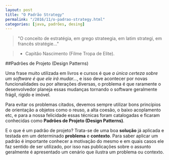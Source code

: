 ```yaml
---
layout: post
title: "O Padrão Strategy"
permalink: "/2016/11/o-padrao-strategy.html"
categories: [java, padrões, desing]
---
```


> "O conceito de estratégia, em grego strateegia, em latim strategi, em francês stratégie..." 

> - Capitão Nascimento (Filme Tropa de Elite).

##Padrões de Projeto (Design Patterns)

Uma frase muito utilizada em livros e cursos é que *a única certeza sobre um software é que ele irá mudar...*, e isso deve acontecer por novas funcionalidades ou por alterações diversas, o problema é que raramente o desenvolvedor planeja essas mudanças tornando o software geralmente frágil, rígido e imóvel.

Para evitar os problemas citados, devemos sempre utilizar bons princípios de orientação a objetos como o reuso, a alta coesão, o baixo acoplamento etc, e para a nossa felicidade essas técnicas foram catalogadas e ficaram conhecidas como **Padrões de Projeto (Design Patterns)**. 

E o que é um padrão de projeto? Trata-se de uma boa **solução** já aplicada e testada em um determinado **problema** e **contexto**. Para saber aplicar um padrão é importante conhecer a motivação do mesmo e em quais casos ele faz sentido de ser utilizado, por isso nas publicações sobre o assunto geralmente é apresentado um cenário que ilustra um problema ou contexto. 
